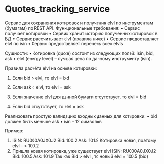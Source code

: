 # Quotes_tracking_service

Cервис для сохранения котировок и получения elvl по
инструментам (бумагам) по REST API.
Функциональные требования:
• Сервис получает котировки
• Сервис хранит историю полученных котировок в БД
• Сервис рассчитывает elvl (правила ниже)
• Сервис предоставляет elvl по isin
• Сервис предоставляет перечень всех elvls

Сущности:
• Котировка (quote) состоит из следующих полей: isin, bid, ask
• elvl (energy level) – лучшая цена по данному инструменту (isin).

Правила расчёта elvl на основе котировки:
1. Если bid > elvl, то elvl = bid

2. Если ask < elvl, то elvl = ask

3. Если значение elvl для данной бумаги отсутствует, то elvl = bid

4. Если bid отсутствует, то elvl = ask

Реализовать простую валидацию входных данных для котировки:
• bid должен быть меньше ask
• isin – 12 символов

Пример:
1. ISIN: RU000A0JX0J2
Bid: 100.2
Ask: 101.9
Котировка новая, поэтому elvl - > 100.2
2. Пришла новая котировка, уже существует elvl
ISIN: RU000A0JX0J2
Bid: 100.5
Ask: 101.9
Так как Bid > elvl , то новый elvl = 100.5 (bid)
